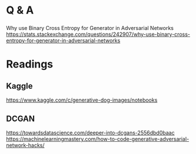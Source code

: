



# Q & A

###
Why use Binary Cross Entropy for Generator in Adversarial Networks
https://stats.stackexchange.com/questions/242907/why-use-binary-cross-entropy-for-generator-in-adversarial-networks


# Readings
## Kaggle
https://www.kaggle.com/c/generative-dog-images/notebooks

## DCGAN
https://towardsdatascience.com/deeper-into-dcgans-2556dbd0baac
https://machinelearningmastery.com/how-to-code-generative-adversarial-network-hacks/
